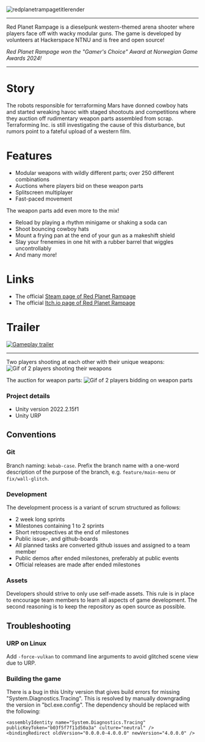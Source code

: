 ![redplanetrampagetitlerender](https://github.com/hackerspace-ntnu/Red-Planet-Rampage/assets/54811121/e720e411-dc90-4194-94c1-c08b0e99c6f2)

---

Red Planet Rampage is a dieselpunk western-themed arena shooter where players face off with wacky modular guns.
The game is developed by volunteers at Hackerspace NTNU and is free and open source!

*Red Planet Rampage won the "Gamer's Choice" Award at Norwegian Game Awards 2024!*

---

# Story

The robots responsible for terraforming Mars have donned cowboy hats and started wreaking havoc with staged shootouts and competitions where they auction off rudimentary weapon parts assembled from scrap. Terraforming Inc. is still investigating the cause of this disturbance, but rumors point to a fateful upload of a western film.

# Features

- Modular weapons with wildly different parts; over 250 different combinations
- Auctions where players bid on these weapon parts
- Splitscreen multiplayer
- Fast-paced movement

The weapon parts add even more to the mix! 
- Reload by playing a rhythm minigame or shaking a soda can
- Shoot bouncing cowboy hats
- Mount a frying pan at the end of your gun as a makeshift shield
- Slay your frenemies in one hit with a rubber barrel that wiggles uncontrollably
- And many more!

# Links
- The official [Steam page of Red Planet Rampage](https://store.steampowered.com/app/2717710/Red_Planet_Rampage/)
- The official [Itch.io page of Red Planet Rampage](https://hackerspace.itch.io/red-planet-rampage)

# Trailer

[![Gameplay trailer](https://img.youtube.com/vi/GWk-cmHjhu8/0.jpg)](https://www.youtube.com/watch?v=GWk-cmHjhu8)

---

Two players shooting at each other with their unique weapons:
![Gif of 2 players shooting their weapons](https://github.com/hackerspace-ntnu/Red-Planet-Rampage/assets/54811121/de4e0f91-9975-4fbd-951b-6a6ccb44674e)

The auction for weapon parts:
![Gif of 2 players bidding on weapon parts](https://github.com/hackerspace-ntnu/Red-Planet-Rampage/assets/54811121/ad7fa86e-2e0b-4448-870d-b1007b97c7b9)

### Project details
- Unity version 2022.2.15f1
- Unity URP

## Conventions

### Git

Branch naming: `kebab-case`.
Prefix the branch name with a one-word description of the purpose of the branch,
e.g. `feature/main-menu` or `fix/wall-glitch`.

### Development

The development process is a variant of scrum structured as follows:
- 2 week long sprints
- Milestones containing 1 to 2 sprints
- Short retrospectives at the end of milestones
- Public issue-, and github-boards
- All planned tasks are converted github issues and assigned to a team member
- Public demos after ended milestones, preferably at public events
- Official releases are made after ended milestones

### Assets

Developers should strive to only use self-made assets.
This rule is in place to encourage team members to learn all aspects of game development.
The second reasoning is to keep the repository as open source as possible.

## Troubleshooting

### URP on Linux

Add `-force-vulkan` to command line arguments to avoid glitched scene view due to URP.

### Building the game

There is a bug in this Unity version that gives build errors for missing
"System.Diagnostics.Tracing". This is resolved by manually downgrading
the version in "bcl.exe.config". The dependency should be replaced with
the following:
```
<assemblyIdentity name="System.Diagnostics.Tracing" publicKeyToken="b03f5f7f11d50a3a" culture="neutral" />
<bindingRedirect oldVersion="0.0.0.0-4.0.0.0" newVersion="4.0.0.0" />
```
